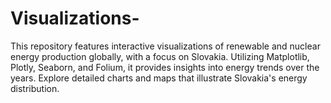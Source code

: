 # Visualizations-
This repository features interactive visualizations of renewable and nuclear energy production globally, with a focus on Slovakia. Utilizing Matplotlib, Plotly, Seaborn, and Folium, it provides insights into energy trends over the years. Explore detailed charts and maps that illustrate Slovakia's energy distribution. 
